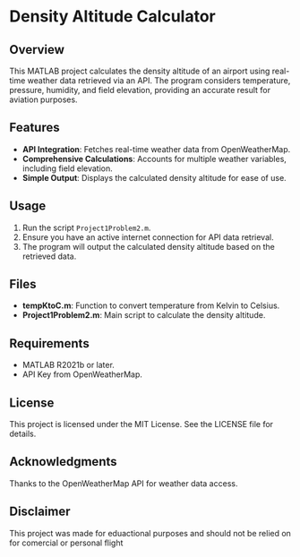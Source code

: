 # Density Altitude Calculator

## Overview
This MATLAB project calculates the density altitude of an airport using real-time weather data retrieved via an API. The program considers temperature, pressure, humidity, and field elevation, providing an accurate result for aviation purposes.

## Features
- **API Integration**: Fetches real-time weather data from OpenWeatherMap.
- **Comprehensive Calculations**: Accounts for multiple weather variables, including field elevation.
- **Simple Output**: Displays the calculated density altitude for ease of use.

## Usage
1. Run the script `Project1Problem2.m`.
2. Ensure you have an active internet connection for API data retrieval.
3. The program will output the calculated density altitude based on the retrieved data.

## Files
- **tempKtoC.m**: Function to convert temperature from Kelvin to Celsius.
- **Project1Problem2.m**: Main script to calculate the density altitude.

## Requirements
- MATLAB R2021b or later.
- API Key from OpenWeatherMap.

## License
This project is licensed under the MIT License. See the LICENSE file for details.

## Acknowledgments
Thanks to the OpenWeatherMap API for weather data access.

## Disclaimer
This project was made for eduactional purposes and should not be relied on for comercial or personal flight
